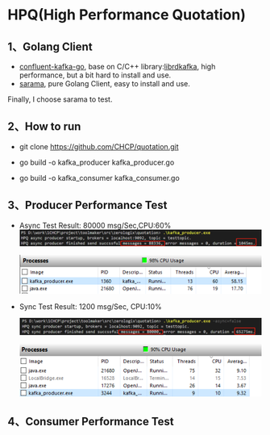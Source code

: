 # HPQ(High Performance Quotation)
## 1、Golang Client
* [confluent-kafka-go](https://github.com/confluentinc/confluent-kafka-go.git), base on C/C++ library:[librdkafka](https://github.com/edenhill/librdkafka), high performance, but a bit hard to install and use.
* [sarama](https://github.com/Shopify/sarama.git), pure Golang Client, easy to install and use.

Finally, I choose sarama to test.

## 2、How to run 
* git clone https://github.com/CHCP/quotation.git

* go build -o kafka_producer kafka_producer.go

* go build -o kafka_consumer kafka_consumer.go

## 3、Producer Performance Test
* Async Test Result: 80000 msg/Sec,CPU:60%
  ![Preivew](images/async.png)

  ![Preivew](images/async_cpu.png)

* Sync Test Result: 1200 msg/Sec, CPU:10%

  ![Preivew](images/sync.png)

  ![Preivew](images/sync_cpu.png)

## 4、Consumer Performance Test